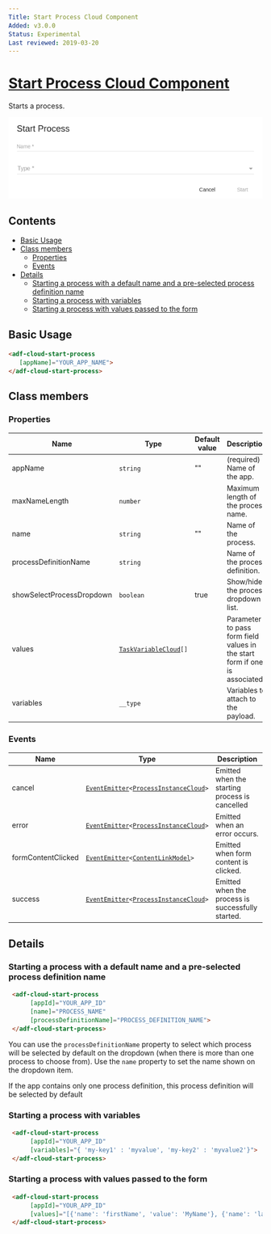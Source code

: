 ```yaml
---
Title: Start Process Cloud Component
Added: v3.0.0
Status: Experimental
Last reviewed: 2019-03-20
---
```


# [Start Process Cloud Component](../../../lib/process-services-cloud/src/lib/process/start-process/components/start-process-cloud.component.ts "Defined in start-process-cloud.component.ts")

Starts a process.

![adf-start-process](../../docassets/images/startProcess.png)

## Contents

-   [Basic Usage](#basic-usage)
-   [Class members](#class-members)
    -   [Properties](#properties)
    -   [Events](#events)
-   [Details](#details)
    -   [Starting a process with a default name and a pre-selected process definition name](#starting-a-process-with-a-default-name-and-a-pre-selected-process-definition-name)
    -   [Starting a process with variables](#starting-a-process-with-variables)
    -   [Starting a process with values passed to the form](#starting-a-process-with-values-passed-to-the-form)

## Basic Usage

```html
<adf-cloud-start-process 
   [appName]="YOUR_APP_NAME">
</adf-cloud-start-process>
```

## Class members

### Properties

| Name | Type | Default value | Description |
| ---- | ---- | ------------- | ----------- |
| appName | `string` | "" | (required) Name of the app. |
| maxNameLength | `number` |  | Maximum length of the process name. |
| name | `string` | "" | Name of the process. |
| processDefinitionName | `string` |  | Name of the process definition. |
| showSelectProcessDropdown | `boolean` | true | Show/hide the process dropdown list. |
| values | [`TaskVariableCloud`](../../../lib/process-services-cloud/src/lib/form/models/task-variable-cloud.model.ts)`[]` |  | Parameter to pass form field values in the start form if one is associated. |
| variables | `__type` |  | Variables to attach to the payload. |

### Events

| Name | Type | Description |
| ---- | ---- | ----------- |
| cancel | [`EventEmitter`](https://angular.io/api/core/EventEmitter)`<`[`ProcessInstanceCloud`](../../../lib/process-services-cloud/src/lib/process/start-process/models/process-instance-cloud.model.ts)`>` | Emitted when the starting process is cancelled |
| error | [`EventEmitter`](https://angular.io/api/core/EventEmitter)`<`[`ProcessInstanceCloud`](../../../lib/process-services-cloud/src/lib/process/start-process/models/process-instance-cloud.model.ts)`>` | Emitted when an error occurs. |
| formContentClicked | [`EventEmitter`](https://angular.io/api/core/EventEmitter)`<`[`ContentLinkModel`](../../../lib/core/form/components/widgets/core/content-link.model.ts)`>` | Emitted when form content is clicked. |
| success | [`EventEmitter`](https://angular.io/api/core/EventEmitter)`<`[`ProcessInstanceCloud`](../../../lib/process-services-cloud/src/lib/process/start-process/models/process-instance-cloud.model.ts)`>` | Emitted when the process is successfully started. |

## Details

### Starting a process with a default name and a pre-selected process definition name

```html
 <adf-cloud-start-process 
      [appId]="YOUR_APP_ID"
      [name]="PROCESS_NAME"
      [processDefinitionName]="PROCESS_DEFINITION_NAME">
 </adf-cloud-start-process>		 
```

You can use the `processDefinitionName` property to select which process will be selected by default on the dropdown (when there is more than one process to choose from). Use the `name` property to set the name shown on the dropdown item.

If the app contains only one process definition, this process definition will be selected by default

### Starting a process with variables

```html
 <adf-cloud-start-process 
      [appId]="YOUR_APP_ID"
      [variables]="{ 'my-key1' : 'myvalue', 'my-key2' : 'myvalue2'}">
 </adf-cloud-start-process>		 
```

### Starting a process with values passed to the form

```html
 <adf-cloud-start-process 
      [appId]="YOUR_APP_ID"
      [values]="[{'name': 'firstName', 'value': 'MyName'}, {'name': 'lastName', 'value': 'MyLastName'}]">
 </adf-cloud-start-process>		 
```
